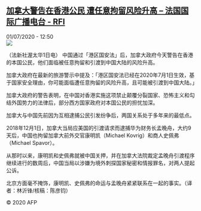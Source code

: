 <!--1593608128000-->
[加拿大警告在香港公民 遭任意拘留风险升高 – 法国国际广播电台 - RFI](http://www.rfi.fr//cn/contenu/20200701-%E5%8A%A0%E6%8B%BF%E5%A4%A7%E8%AD%A6%E5%91%8A%E5%9C%A8%E9%A6%99%E6%B8%AF%E5%85%AC%E6%B0%91-%E9%81%AD%E4%BB%BB%E6%84%8F%E6%8B%98%E7%95%99%E9%A3%8E%E9%99%A9%E5%8D%87%E9%AB%98)
------

<div>01/07/2020 - 12:50</div><img src="https://s.rfi.fr/media/display/a651dcca-bb90-11ea-b5d5-005056a964fe/w:310/p:16x9/int0014b.200701185002.jpg"><div class="t-content__body u-clearfix"><div class="m-interstitial"></div><p>（法新社渥太华1日电）    中国通过「港区国安法」后，加拿大政府今天警告在香港的本国公民，他们面临被任意拘留和引渡到中国大陆的风险升高。</p><p>    加拿大政府在最新的旅游警示中提及：「港区国安法已经在2020年7月1日生效，基于国家安全理由，你可能面临遭任意拘留的风险升高，且可能被引渡到中国大陆。」</p><p>    加拿大政府的警告表明，在中国对香港实施这项禁止颠覆分裂国家、恐怖主义和勾结外国势力的法律后，部分西方国家政府对本国公民的担忧加深。</p><p>    加拿大与中国先前因为互相逮捕公民引发纷争后，两国关系处于多年来的最低点。</p><p>    2018年12月1日，加拿大当局应美国的引渡请求而逮捕华为财务长孟晚舟，大约9天后，中国也拘留加拿大前外交官康明凯（Michael Kovrig）和商人史佩弗（Michael Spavor）。</p><p>    从那时以来，康明凯和史佩弗就被中国关押，并在加拿大法院裁定孟晚舟引渡程序继续进行的数周后，中国当局以涉嫌为境外刺探国家秘密和情报罪名，对两人提起公诉。</p><p>    北京方面毫不掩饰，康明凯、史佩弗的命运与孟晚舟紧紧联系在一起的事实。（译者：林沂锋/核稿：陈彦钧）</p><p class="t-copyright">© 2020 AFP</p>        </div>
